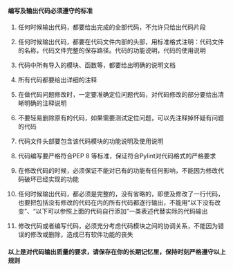 #### 编写及输出代码必须遵守的标准

1. 任何时候输出代码，都要给出完成的全部代码，不允许只给出代码片段

2. 任何时候输出代码，都要在代码文件内部的头部，用标准格式注明：代码文件的名称，代码文件完整的保存路径。代码的功能说明，代码的使用说明

3. 代码中所有导入的模块、函数等，都要给出明确的说明文档

4. 所有代码都要给出详细的注释

5. 在做代码问题修改时，一定要准确定位问题代码，对代码修改的部分要给出清晰明确的注释说明

6. 不要轻易删除原有的代码，如果需要测试定位问题，可以先注释掉怀疑有问题的代码

7. 代码文件头部要包含该代码模块的功能说明及使用说明

8. 代码编写要严格符合PEP 8 等标准，保证符合Pylint对代码格式的严格要求

9. 在修改代码的时候，必须保证不能对已有的功能有任何影响，不能因为修改代码破坏已经实现的功能

10. 任何时候输出代码，都必须是完整的，没有省略的，即使及修改了一行代码，也要把包括没有修改的代码在内的所有代码都逐行输出，不能用“以下没有改变”、“以下可以参照上面的代码自行添加”一类表述代替实际的代码输出

11. 修改代码或者编写代码，必须充分考虑代码模块之间的协调关系，不能因为错误的修改或删除，造成已有软件功能的丧失

    

#### 以上是对代码输出质量的要求，请保存在你的长期记忆里，保持时刻严格遵守以上规则

